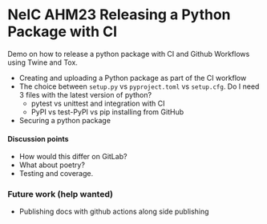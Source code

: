 # NeIC AHM23 Releasing a Python Package with CI

Demo on how to release a python package with CI and Github Workflows using Twine and Tox.

- Creating and uploading a Python package as part of the CI workflow
- The choice between `setup.py` vs `pyproject.toml` vs `setup.cfg`. Do I need 3 files with the latest version of python? 
   - pytest vs unittest and integration with CI
   - PyPI vs test-PyPI vs pip installing from GitHub
- Securing a python package

#### Discussion points

- How would this differ on GitLab?
- What about poetry?
- Testing and coverage.


### Future work (help wanted)

- Publishing docs with github actions along side publishing 